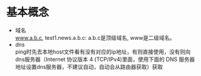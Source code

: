 # 基本概念
- 域名  
www.a.b.c, test1.news.a.b.c: a.b.c是顶级域名, www是二级域名。
- dns  
ping时先去本地host文件看有没有对应的ip地址，有则直接使用，没有则向dns服务器（Internet 协议版本 4 (TCP/IPv4)里面，使用下面的 DNS 服务器地址设置dns服务器，不建议自动，自动会从路由器获取）获取
